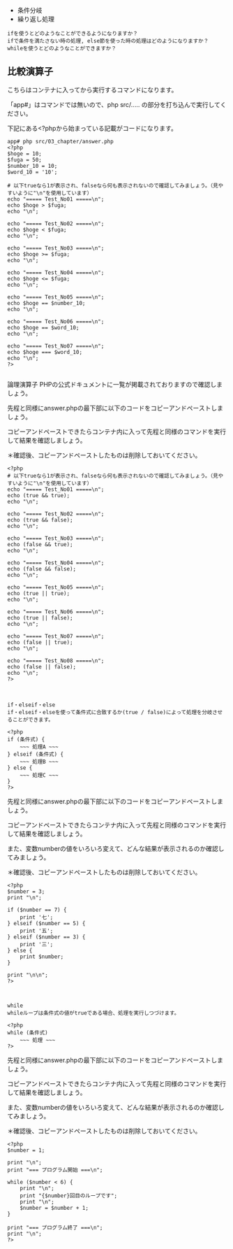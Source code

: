 - 条件分岐
- 繰り返し処理

```
ifを使うとどのようなことができるようになりますか？
ifで条件を満たさない時の処理, else節を使った時の処理はどのようになりますか？
whileを使うとどのようなことができますか？
```


## 比較演算子

 こちらはコンテナに入ってから実行するコマンドになります。
 
 「app#」はコマンドでは無いので、php src/..... の部分を打ち込んで実行してください。

 下記にある<?phpから始まっている記載がコードになります。
```
app# php src/03_chapter/answer.php
<?php
$hoge = 10;
$fuga = 50;
$number_10 = 10;
$word_10 = '10';

# 以下trueなら1が表示され、falseなら何も表示されないので確認してみましょう。（見やすいように"\n"を使用しています）
echo "===== Test_No01 =====\n";
echo $hoge > $fuga;
echo "\n";

echo "===== Test_No02 =====\n";
echo $hoge < $fuga;
echo "\n";

echo "===== Test_No03 =====\n";
echo $hoge >= $fuga;
echo "\n";

echo "===== Test_No04 =====\n";
echo $hoge <= $fuga;
echo "\n";

echo "===== Test_No05 =====\n";
echo $hoge == $number_10;
echo "\n";

echo "===== Test_No06 =====\n";
echo $hoge == $word_10;
echo "\n";

echo "===== Test_No07 =====\n";
echo $hoge === $word_10;
echo "\n";
?>


```

論理演算子
PHPの公式ドキュメントに一覧が掲載されておりますので確認しましょう。

先程と同様にanswer.phpの最下部に以下のコードをコピーアンドペーストしましょう。

コピーアンドペーストできたらコンテナ内に入って先程と同様のコマンドを実行して結果を確認しましょう。

＊確認後、コピーアンドペーストしたものは削除しておいてください。
```
<?php
# 以下trueなら1が表示され、falseなら何も表示されないので確認してみましょう。（見やすいように"\n"を使用しています）
echo "===== Test_No01 =====\n";
echo (true && true);
echo "\n";

echo "===== Test_No02 =====\n";
echo (true && false);
echo "\n";

echo "===== Test_No03 =====\n";
echo (false && true);
echo "\n";

echo "===== Test_No04 =====\n";
echo (false && false);
echo "\n";

echo "===== Test_No05 =====\n";
echo (true || true);
echo "\n";

echo "===== Test_No06 =====\n";
echo (true || false);
echo "\n";

echo "===== Test_No07 =====\n";
echo (false || true);
echo "\n";

echo "===== Test_No08 =====\n";
echo (false || false);
echo "\n";
?>



if・elseif・else
if・elseif・elseを使って条件式に合致するか(true / false)によって処理を分岐させることができます。

<?php
if (条件式) {
    ~~~ 処理A ~~~
} elseif (条件式) {
    ~~~ 処理B ~~~
} else {
    ~~~ 処理C ~~~
}
?>
```
先程と同様にanswer.phpの最下部に以下のコードをコピーアンドペーストしましょう。

コピーアンドペーストできたらコンテナ内に入って先程と同様のコマンドを実行して結果を確認しましょう。

また、変数numberの値をいろいろ変えて、どんな結果が表示されるのか確認してみましょう。

＊確認後、コピーアンドペーストしたものは削除しておいてください。
```
<?php
$number = 3;
print "\n";

if ($number == 7) {
    print '七';
} elseif ($number == 5) {
    print '五';
} elseif ($number == 3) {
    print '三';
} else {
    print $number;
}

print "\n\n";
?>



while
whileループは条件式の値がtrueである場合、処理を実行しつづけます。

<?php
while (条件式)
    ~~~ 処理 ~~~
?>
```
先程と同様にanswer.phpの最下部に以下のコードをコピーアンドペーストしましょう。

コピーアンドペーストできたらコンテナ内に入って先程と同様のコマンドを実行して結果を確認しましょう。

また、変数numberの値をいろいろ変えて、どんな結果が表示されるのか確認してみましょう。

＊確認後、コピーアンドペーストしたものは削除しておいてください。
```
<?php
$number = 1;

print "\n";
print "=== プログラム開始 ===\n";

while ($number < 6) {
    print "\n";
    print "{$number}回目のループです";
    print "\n";
    $number = $number + 1;
}

print "=== プログラム終了 ===\n";
print "\n";
?>
```
